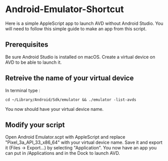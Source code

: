 # Android-Emulator-Shortcut

Here is a simple AppleScript app to launch AVD without Android Studio. 
You will need to follow this simple guide to make an app from this script. 

## Prerequisites 

Be sure Android Studio is installed on macOS. Create a virtual device on AVD to be able to launch it.

## Retreive the name of your virtual device

In terminal type :

`cd ~/Library/Android/Sdk/emulator && ./emulator -list-avds`

You now should have your virtual device name.

## Modify your script

Open Android Emulator.scpt with AppleScript and replace "Pixel_3a_API_33_x86_64" with your virtual device name.
Save it and export it (Files -> Export...) by selecting "Application". You now have an app you can put in /Applications and in the Dock to launch AVD. 
